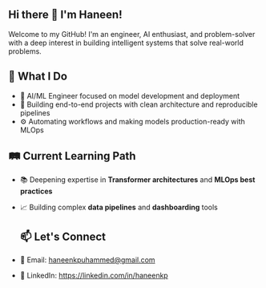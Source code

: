 ## Hi there 👋 I'm Haneen!

<!--
**mhkp/mhkp** is a ✨ _special_ ✨ repository because its `README.md` (this file) appears on your GitHub profile.

Here are some ideas to get you started:

- 🔭 I’m currently working on ...
- 🌱 I’m currently learning ...
- 👯 I’m looking to collaborate on ...
- 🤔 I’m looking for help with ...
- 💬 Ask me about ...
- 📫 How to reach me: ...
- 😄 Pronouns: ...
- ⚡ Fun fact: ...
-->
Welcome to my GitHub! I'm an engineer, AI enthusiast, and problem-solver with a deep interest in building intelligent systems that solve real-world problems. 

## 🧠 What I Do
- 🔬 AI/ML Engineer focused on model development and deployment
- 🧱 Building end-to-end projects with clean architecture and reproducible pipelines
- ⚙️ Automating workflows and making models production-ready with MLOps

## 🛤️ Current Learning Path
- 📚 Deepening expertise in **Transformer architectures** and **MLOps best practices**
- 📈 Building complex **data pipelines** and **dashboarding** tools

  ## 📫 Let's Connect
- 📧 Email: haneenkpuhammed@gmail.com
- 💼 LinkedIn: https://linkedin.com/in/haneenkp
